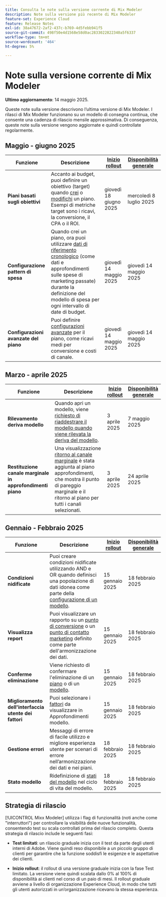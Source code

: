 ```yaml
---
title: Consulta le note sulla versione corrente di Mix Modeler
description: Note sulla versione più recente di Mix Modeler
feature-set: Experience Cloud
feature: Release Notes
exl-id: 38a47672-2af2-437c-b769-4d5febb941f5
source-git-commit: 498f50e4d1568e58d0ac2833022822340a5f6337
workflow-type: tm+mt
source-wordcount: '464'
ht-degree: 5%

---
```


# Note sulla versione corrente di Mix Modeler

**Ultimo aggiornamento**: 14 maggio 2025.

Queste note sulla versione descrivono l’ultima versione di Mix Modeler. I rilasci di Mix Modeler funzionano su un modello di consegna continua, che consente una cadenza di rilascio mensile approssimativa. Di conseguenza, queste note sulla versione vengono aggiornate e quindi controllate regolarmente.


## Maggio - giugno 2025

| Funzione | Descrizione | [Inizio rollout](#release-strategy) | [Disponibilità generale](#release-strategy) |
|---|---|---|---|
| **Piani basati sugli obiettivi** | Accanto ai budget, puoi definire un obiettivo (target) quando [crei](/help/plans/build.md) o [modifichi](/help/plans/insights.md#edit-plan) un piano. Esempi di metriche target sono i ricavi, la conversione, il CPA o il ROI. | giovedì 18 giugno 2025 | mercoledì 8 luglio 2025 |
| **Configurazione pattern di spesa** | Quando crei un piano, ora puoi utilizzare [dati di riferimento cronologico](/help/plans/build.md) (come dati e approfondimenti sulle spese di marketing passate) durante la definizione del modello di spesa per ogni intervallo di date di budget. | giovedì 14 maggio 2025 | giovedì 14 maggio 2025 |
| **Configurazioni avanzate del piano** | Puoi definire [configurazioni avanzate](/help/plans/build.md) per il piano, come ricavi medi per conversione e costi di canale. | giovedì 14 maggio 2025 | giovedì 14 maggio 2025 |

## Marzo - aprile 2025

| Funzione | Descrizione | [Inizio rollout](#release-strategy) | [Disponibilità generale](#release-strategy) |
|---|---|---|---|
| **Rilevamento deriva modello** | Quando apri un modello, viene [richiesto di riaddestrare il modello quando viene rilevata la deriva del modello](/help/models/insights.md#model-drift). | 3 aprile 2025 | 7 maggio 2025 |
| **Restituzione canale marginale in approfondimenti piano** | Una visualizzazione [ritorno al canale marginale](/help/plans/insights.md#marginal-channel-return) è stata aggiunta al piano approfondimenti, che mostra il punto di pareggio marginale e il ritorno al piano per tutti i canali selezionati. | 3 aprile 2025 | 24 aprile 2025 |


## Gennaio - Febbraio 2025

| Funzione | Descrizione | [Inizio rollout](#release-strategy) | [Disponibilità generale](#release-strategy) |
|---|---|---|---|
| **Condizioni nidificate** | Puoi creare condizioni nidificate utilizzando AND e OR quando definisci una popolazione di dati idonea come parte della [configurazione di un modello](/help/models/build.md#configure). | 15 gennaio 2025 | 18 febbraio 2025 |
| **Visualizza report** | Puoi visualizzare un rapporto su un [punto di conversione](/help/harmonize-data/conversions.md#view-report) o un [punto di contatto marketing](/help/harmonize-data/marketing-touchpoints.md#view-report) definito come parte dell&#39;armonizzazione dei dati. | 15 gennaio 2025 | 18 febbraio 2025 |
| **Conferme eliminazione** | Viene richiesto di confermare l&#39;eliminazione di un [piano](/help/plans/overview.md#delete-plans) o di un [modello](/help/models/overview.md#delete-models). | 15 gennaio 2025 | 18 febbraio 2025 |
| **Miglioramento dell&#39;interfaccia utente dei fattori** | Puoi selezionare i [fattori](/help/models/insights.md#factors-beta) da visualizzare in Approfondimenti modello. | 15 gennaio 2025 | 18 febbraio 2025 |
| **Gestione errori** | Messaggi di errore di facile utilizzo e migliore esperienza utente per scenari di errore nell’armonizzazione dei dati e nei piani. | 18 febbraio 2025 | 18 febbraio 2025 |
| **Stato modello** | Ridefinizione di [stati del modello](/help/models/overview.md#manage-models) nel ciclo di vita del modello. | 18 febbraio 2025 | 18 febbraio 2025 |


## Strategia di rilascio

[!UICONTROL Mixx Modeler] utilizza i flag di funzionalità (noti anche come &quot;interruttori&quot;) per controllare la visibilità delle nuove funzionalità, consentendo test su scala controllati prima del rilascio completo. Questa strategia di rilascio include le seguenti fasi:

* **Test limitati**: un rilascio graduale inizia con il test da parte degli utenti interni di Adobe. Viene quindi reso disponibile a un piccolo gruppo di clienti per garantire che la funzione soddisfi le esigenze e le aspettative dei clienti.

* **Inizio rollout**: il rollout di una versione graduale inizia con la fase Test limitato. La versione viene quindi scalata dallo 0% al 100% di disponibilità ai clienti nel corso di un paio di mesi. Il rollout graduale avviene a livello di organizzazione Experience Cloud, in modo che tutti gli utenti autorizzati in un’organizzazione ricevano la stessa esperienza.
